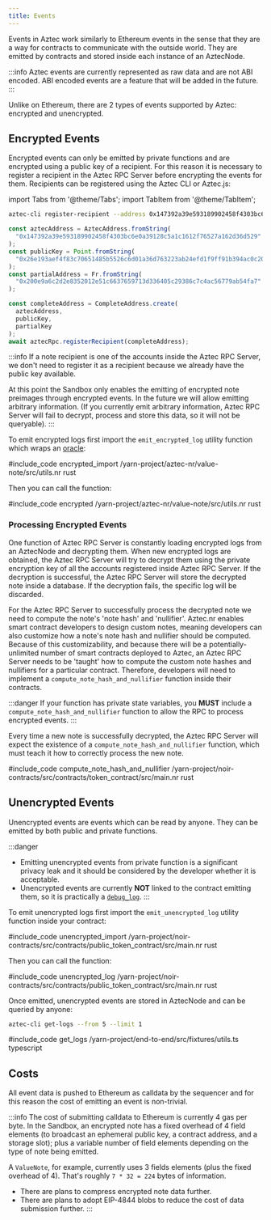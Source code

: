 ```yaml
---
title: Events
---
```


Events in Aztec work similarly to Ethereum events in the sense that they are a way for contracts to communicate with the outside world.
They are emitted by contracts and stored inside each instance of an AztecNode.

:::info
Aztec events are currently represented as raw data and are not ABI encoded.
ABI encoded events are a feature that will be added in the future.
:::

Unlike on Ethereum, there are 2 types of events supported by Aztec: encrypted and unencrypted.

## Encrypted Events

Encrypted events can only be emitted by private functions and are encrypted using a public key of a recipient.
For this reason it is necessary to register a recipient in the Aztec RPC Server before encrypting the events for them.
Recipients can be registered using the Aztec CLI or Aztec.js:

import Tabs from '@theme/Tabs';
import TabItem from '@theme/TabItem';

<Tabs groupId="events">
<TabItem value="cli" label="Aztec CLI">

```bash
aztec-cli register-recipient --address 0x147392a39e593189902458f4303bc6e0a39128c5a1c1612f76527a162d36d529 --public-key 0x26e193aef4f83c70651485b5526c6d01a36d763223ab24efd1f9ff91b394ac0c20ad99d0ef669dc0dde8d5f5996c63105de8e15c2c87d8260b9e6f02f72af622 --partial-address 0x200e9a6c2d2e8352012e51c6637659713d336405c29386c7c4ac56779ab54fa7
```

</TabItem>
<TabItem value="js" label="Aztec.js">

```ts
const aztecAddress = AztecAddress.fromString(
  "0x147392a39e593189902458f4303bc6e0a39128c5a1c1612f76527a162d36d529"
);
const publicKey = Point.fromString(
  "0x26e193aef4f83c70651485b5526c6d01a36d763223ab24efd1f9ff91b394ac0c20ad99d0ef669dc0dde8d5f5996c63105de8e15c2c87d8260b9e6f02f72af622"
);
const partialAddress = Fr.fromString(
  "0x200e9a6c2d2e8352012e51c6637659713d336405c29386c7c4ac56779ab54fa7"
);

const completeAddress = CompleteAddress.create(
  aztecAddress,
  publicKey,
  partialKey
);
await aztecRpc.registerRecipient(completeAddress);
```

</TabItem>
</Tabs>

:::info
If a note recipient is one of the accounts inside the Aztec RPC Server, we don't need to register it as a recipient because we already have the public key available.

At this point the Sandbox only enables the emitting of encrypted note preimages through encrypted events.
In the future we will allow emitting arbitrary information.
(If you currently emit arbitrary information, Aztec RPC Server will fail to decrypt, process and store this data, so it will not be queryable).
:::

To emit encrypted logs first import the `emit_encrypted_log` utility function which wraps an [oracle](./functions.md#oracle-functions):

#include_code encrypted_import /yarn-project/aztec-nr/value-note/src/utils.nr rust

Then you can call the function:

#include_code encrypted /yarn-project/aztec-nr/value-note/src/utils.nr rust

### Processing Encrypted Events

One function of Aztec RPC Server is constantly loading encrypted logs from an AztecNode and decrypting them.
When new encrypted logs are obtained, the Aztec RPC Server will try to decrypt them using the private encryption key of all the accounts registered inside Aztec RPC Server.
If the decryption is successful, the Aztec RPC Server will store the decrypted note inside a database.
If the decryption fails, the specific log will be discarded.

For the Aztec RPC Server to successfully process the decrypted note we need to compute the note's 'note hash' and 'nullifier'.
Aztec.nr enables smart contract developers to design custom notes, meaning developers can also customize how a note's note hash and nullifier should be computed. Because of this customizability, and because there will be a potentially-unlimited number of smart contracts deployed to Aztec, an Aztec RPC Server needs to be 'taught' how to compute the custom note hashes and nullifiers for a particular contract. Therefore, developers will need to implement a `compute_note_hash_and_nullifier` function inside their contracts.

:::danger
If your function has private state variables, you **MUST** include a `compute_note_hash_and_nullifier` function to allow the RPC to process encrypted events.
:::

Every time a new note is successfully decrypted, the Aztec RPC Server will expect the existence of a `compute_note_hash_and_nullifier` function, which must teach it how to correctly process the new note.

#include_code compute_note_hash_and_nullifier /yarn-project/noir-contracts/src/contracts/token_contract/src/main.nr rust


## Unencrypted Events

Unencrypted events are events which can be read by anyone.
They can be emitted by both public and private functions.

:::danger
- Emitting unencrypted events from private function is a significant privacy leak and it should be considered by the developer whether it is acceptable.
- Unencrypted events are currently **NOT** linked to the contract emitting them, so it is practically a [`debug_log`](./functions.md#a-few-useful-inbuilt-oracles).
:::

To emit unencrypted logs first import the `emit_unencrypted_log` utility function inside your contract:

#include_code unencrypted_import /yarn-project/noir-contracts/src/contracts/public_token_contract/src/main.nr rust

Then you can call the function:

#include_code unencrypted_log /yarn-project/noir-contracts/src/contracts/public_token_contract/src/main.nr rust

Once emitted, unencrypted events are stored in AztecNode and can be queried by anyone:
<Tabs groupId="events">
<TabItem value="cli" label="Aztec CLI">

```bash
aztec-cli get-logs --from 5 --limit 1
```

</TabItem>
<TabItem value="js" label="Aztec.js">

#include_code get_logs /yarn-project/end-to-end/src/fixtures/utils.ts typescript

</TabItem>
</Tabs>

## Costs

All event data is pushed to Ethereum as calldata by the sequencer and for this reason the cost of emitting an event is non-trivial.

:::info
The cost of submitting calldata to Ethereum is currently 4 gas per byte. In the Sandbox, an encrypted note has a fixed overhead of 4 field elements (to broadcast an ephemeral public key, a contract address, and a storage slot); plus a variable number of field elements depending on the type of note being emitted.

A `ValueNote`, for example, currently uses 3 fields elements (plus the fixed overhead of 4). That's roughly `7 * 32 = 224` bytes of information.

- There are plans to compress encrypted note data further.
- There are plans to adopt EIP-4844 blobs to reduce the cost of data submission further.
:::